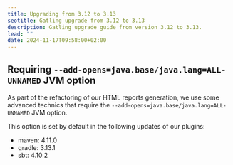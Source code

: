 ```yaml
---
title: Upgrading from 3.12 to 3.13
seotitle: Gatling upgrade from 3.12 to 3.13
description: Gatling upgrade guide from version 3.12 to 3.13.
lead: ""
date: 2024-11-17T09:58:00+02:00
---
```


## Requiring `--add-opens=java.base/java.lang=ALL-UNNAMED` JVM option

As part of the refactoring of our HTML reports generation, we use some advanced technics that require the `--add-opens=java.base/java.lang=ALL-UNNAMED` JVM option.

This option is set by default in the following updates of our plugins:
* maven: 4.11.0
* gradle: 3.13.1
* sbt: 4.10.2
